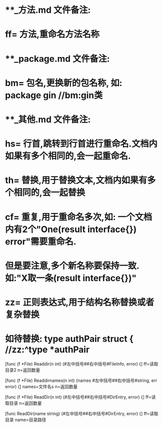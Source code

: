 # **_方法.md 文件备注:
# ff= 方法,重命名方法名称
# 
# **_package.md 文件备注:
# bm= 包名,更换新的包名称, 如: package gin //bm:gin类
#
# **_其他.md 文件备注:
# hs= 行首,跳转到行首进行重命名.文档内如果有多个相同的,会一起重命名.
# th= 替换,用于替换文本,文档内如果有多个相同的,会一起替换
# cf= 重复,用于重命名多次,如: 一个文档内有2个"One(result interface{}) error"需要重命名.
#     但是要注意,多个新名称要保持一致. 如:"X取一条(result interface{})"
# zz= 正则表达式,用于结构名称替换或者复杂替换
#     如待替换: type authPair struct { //zz:^type *authPair

[func (f *File) Readdir(n int) (#左中括号##右中括号#FileInfo, error) {]
ff=读取目录2
n=返回数量

[func (f *File) Readdirnames(n int) (names #左中括号##右中括号#string, err error) {]
names=文件名s
n=返回数量

[func (f *File) ReadDir(n int) (#左中括号##右中括号#DirEntry, error) {]
ff=读取目录
n=返回数量

[func ReadDir(name string) (#左中括号##右中括号#DirEntry, error) {]
ff=读取目录
name=目录路径
